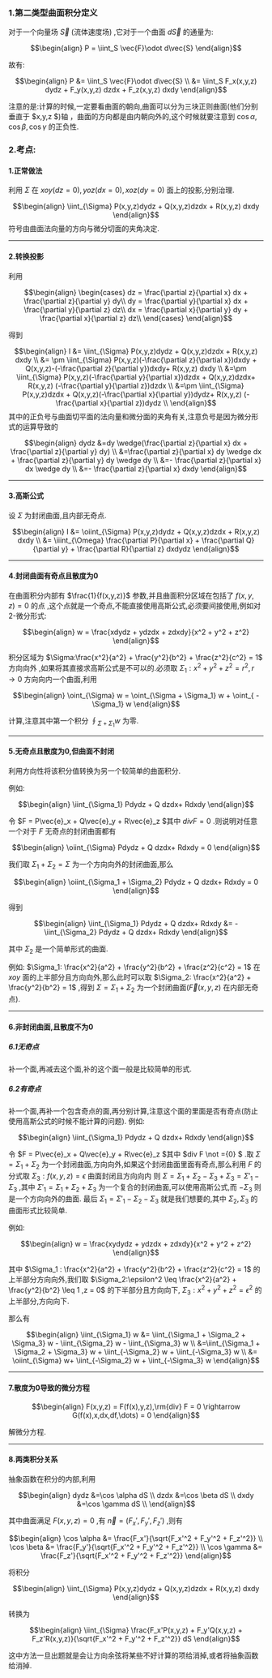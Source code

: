 ### 1.第二类型曲面积分定义
对于一个向量场 $\vec{S}$ (流体速度场) ,它对于一个曲面 $d\vec{S}$ 的通量为:

$$\begin{align}
    P = \iint_S \vec{F}\odot d\vec{S}
\end{align}$$

<!-- 其中

$$\begin{cases}
    (\cos \alpha,\cos \beta ,\cos \gamma)\odot \vec{n} dS &= dydz \vec{e_x} + dzdx\vec{e_y} + dxdy \vec{e^z} \\
    \vec{F}(x,y,z) &=F_x(x,y,z)\vec{e_x} + F_y(x,y,z)\vec{e_y} + F_z(x,y,z) \vec{e^z}
\end{cases}$$ -->

故有:

$$\begin{align}
    P &= \iint_S \vec{F}\odot d\vec{S} \\
    &= \iint_S F_x(x,y,z) dydz + F_y(x,y,z) dzdx + F_z(x,y,z) dxdy
\end{align}$$

注意的是:计算的时候,一定要看曲面的朝向,曲面可以分为三块正则曲面(他们分别垂直于 $x,y,z $)轴 ，曲面的方向都是由内朝向外的,这个时候就要注意到 $\cos \alpha,\cos \beta,\cos \gamma$ 的正负性.

### 2.考点:
#### 1.正常做法
利用 $\Sigma$ 在 $xoy(dz=0),yoz(dx = 0),xoz(dy = 0)$ 面上的投影,分别治理.

$$\begin{align}
    \iint_{\Sigma} P(x,y,z)dydz + Q(x,y,z)dzdx + R(x,y,z) dxdy
\end{align}$$
符号由曲面法向量的方向与微分切面的夹角决定.

---
#### 2.转换投影
利用

$$\begin{align}
\begin{cases}
    dz = \frac{\partial z}{\partial x} dx + \frac{\partial z}{\partial y} dy\\
    dy = \frac{\partial y}{\partial x} dx + \frac{\partial y}{\partial z} dz\\
    dx = \frac{\partial x}{\partial y} dy + \frac{\partial x}{\partial z} dz\\
\end{cases}
\end{align}$$

得到

$$\begin{align}
    I &= \iint_{\Sigma} P(x,y,z)dydz + Q(x,y,z)dzdx + R(x,y,z) dxdy \\
    &= \pm \iint_{\Sigma} P(x,y,z)(-\frac{\partial z}{\partial x})dxdy + Q(x,y,z)-(-\frac{\partial z}{\partial y})dxdy+ R(x,y,z) dxdy \\
    &=\pm \iint_{\Sigma} P(x,y,z)(-\frac{\partial y}{\partial x})dzdx + Q(x,y,z)dzdx+ R(x,y,z) (-\frac{\partial y}{\partial z})dzdx \\
    &=\pm \iint_{\Sigma} P(x,y,z)dzdx + Q(x,y,z)(-\frac{\partial x}{\partial y})dydz+ R(x,y,z) (-\frac{\partial x}{\partial z})dydz \\
\end{align}$$
其中的正负号与曲面切平面的法向量和微分面的夹角有关,注意负号是因为微分形式的运算导致的

$$\begin{align}
    dydz &=dy \wedge(\frac{\partial z}{\partial x} dx + \frac{\partial z}{\partial y} dy) \\
    &=\frac{\partial z}{\partial x} dy \wedge dx + \frac{\partial z}{\partial y} dy \wedge dy \\
    &=- \frac{\partial z}{\partial x} dx \wedge dy \\
    &=- \frac{\partial z}{\partial x} dxdy
\end{align}$$


---
#### 3.高斯公式
设 $\Sigma$ 为封闭曲面,且内部无奇点.

$$\begin{align}
    I &= \oiint_{\Sigma} P(x,y,z)dydz + Q(x,y,z)dzdx + R(x,y,z) dxdy \\ 
    &= \iiint_{\Omega} \frac{\partial P}{\partial x} +  \frac{\partial Q}{\partial y} + \frac{\partial R}{\partial z} dxdydz
\end{align}$$

---
#### 4.封闭曲面有奇点且散度为0
在曲面积分内部有 $\frac{1}{f(x,y,z)}$ 参数,并且曲面积分区域在包括了 $f(x,y,z) = 0$ 的点 ,这个点就是一个奇点,不能直接使用高斯公式,必须要间接使用,例如对2-微分形式:

$$\begin{align}
    w = \frac{xdydz + ydzdx + zdxdy}{x^2 + y^2 + z^2}
\end{align}$$

积分区域为 $\Sigma:\frac{x^2}{a^2} + \frac{y^2}{b^2} + \frac{z^2}{c^2} = 1$ 方向向外 ,如果将其直接求高斯公式是不可以的.必须取 $\Sigma_1 :x^2 + y^2 + z^2 = r^2 , r \rightarrow 0$ 方向向内一个曲面,利用

$$\begin{align}
    \oint_{\Sigma} w = \oint_{\Sigma + \Sigma_1} w + \oint_{ -\Sigma_1} w
\end{align}$$

计算,注意其中第一个积分 $\oint_{\Sigma + \Sigma_1} w$ 为零.

---
#### 5.无奇点且散度为0,但曲面不封闭
利用方向性将该积分值转换为另一个较简单的曲面积分.

例如:

$$\begin{align}
    \iint_{\Sigma_1} Pdydz + Q dzdx+ Rdxdy
\end{align}$$

令 $F = P\vec{e}_x + Q\vec{e}_y + R\vec{e}_z $其中 $div F = 0$ .则说明对任意一个对于 $F$ 无奇点的封闭曲面都有

$$\begin{align}
    \oiint_{\Sigma}  Pdydz + Q dzdx+ Rdxdy = 0
\end{align}$$

我们取 $\Sigma_1 + \Sigma_2 = \Sigma$ 为一个方向向外的封闭曲面,那么

$$\begin{align}
    \oiint_{\Sigma_1 + \Sigma_2}  Pdydz + Q dzdx+ Rdxdy = 0
\end{align}$$

得到

$$\begin{align}
    \iint_{\Sigma_1} Pdydz + Q dzdx+ Rdxdy &= -\iint_{\Sigma_2} Pdydz + Q dzdx+ Rdxdy
\end{align}$$

其中 $\Sigma_2$ 是一个简单形式的曲面.

例如: $\Sigma_1: \frac{x^2}{a^2} + \frac{y^2}{b^2} + \frac{z^2}{c^2} = 1$ 在 $xoy$ 面的上半部分且方向向外,那么此时可以取 $\Sigma_2: \frac{x^2}{a^2} + \frac{y^2}{b^2} = 1$ ,得到 $\Sigma = \Sigma_1 + \Sigma_2$ 为一个封闭曲面($\vec{F}(x,y,z)$ 在内部无奇点).



---
#### 6.非封闭曲面,且散度不为0
##### 6.1无奇点
补一个面,再减去这个面,补的这个面一般是比较简单的形式.

##### 6.2有奇点
补一个面,再补一个包含奇点的面,再分别计算,注意这个面的里面是否有奇点(防止使用高斯公式的时候不能计算的问题).
例如:

$$\begin{align}
    \iint_{\Sigma_1} Pdydz + Q dzdx+ Rdxdy
\end{align}$$

令 $F = P\vec{e}_x + Q\vec{e}_y + R\vec{e}_z $其中 $div F \not ={0} $ .取 $\Sigma = \Sigma_1 + \Sigma_2$ 为一个封闭曲面,方向向外,如果这个封闭曲面里面有奇点,那么利用  $F$ 的分式取 $\Sigma_3:f(x,y,z) = \epsilon$ 曲面封闭且方向向内
则 $\Sigma = \Sigma_1 + \Sigma_2 - \Sigma_3 + \Sigma_3 = \Sigma'_1 - \Sigma_3$ ,其中 $\Sigma'_1 = \Sigma_1 + \Sigma_2 + \Sigma_3$ 为一个复合的封闭曲面,可以使用高斯公式,而 $-\Sigma_3$ 则是一个方向向外的曲面.
最后 $\Sigma_1 = \Sigma'_1 - \Sigma_2 - \Sigma_3$ 就是我们想要的,其中 $\Sigma_2,\Sigma_3$ 的曲面形式比较简单.

例如:

$$\begin{align}
    w =  \frac{xydydz + ydzdx + zdxdy}{x^2 + y^2 + z^2}
\end{align}$$

其中 $\Sigma_1 : \frac{x^2}{a^2} + \frac{y^2}{b^2} + \frac{z^2}{c^2} = 1$ 的上半部分方向向外,我们取 $\Sigma_2:\epsilon^2 \leq \frac{x^2}{a^2} + \frac{y^2}{b^2} \leq 1 ,z = 0$ 的下半部分且方向向下, $\Sigma_3:x^2 + y^2 + z^2 = \epsilon^2$ 的上半部分,方向向下.

那么有

$$\begin{align}
    \iint_{\Sigma_1} w  &= \iint_{\Sigma_1 + \Sigma_2 + \Sigma_3} w - \iint_{\Sigma_2} w - \iint_{\Sigma_3} w \\
    &=\iint_{\Sigma_1 + \Sigma_2 + \Sigma_3} w + \iint_{-\Sigma_2} w + \iint_{-\Sigma_3} w  \\
    &= \oiint_{\Sigma} w+ \iint_{-\Sigma_2} w + \iint_{-\Sigma_3} w 
\end{align}$$


---
#### 7.散度为0导致的微分方程

$$\begin{align}
    F(x,y,z) = F(f(x),y,z),\rm{div} F = 0 \rightarrow G(f(x),x,dx,df,\dots) = 0  
\end{align}$$

解微分方程.


---
#### 8.两类积分关系
抽象函数在积分的内部,利用

$$\begin{align}
    dydz &=\cos \alpha dS \\
    dzdx &=\cos \beta dS \\ 
    dxdy &=\cos \gamma dS \\ 
\end{align}$$

其中曲面满足 $F(x,y,z) = 0$ ,有 $\vec{n} = (F_x',F_y',F_z')$ ,则有

$$\begin{align}
    \cos \alpha &= \frac{F_x'}{\sqrt{F_x'^2 + F_y'^2 + F_z'^2}} \\
    \cos \beta &= \frac{F_y'}{\sqrt{F_x'^2 + F_y'^2 + F_z'^2}} \\
    \cos \gamma &= \frac{F_z'}{\sqrt{F_x'^2 + F_y'^2 + F_z'^2}}
\end{align}$$

将积分

$$\begin{align}
    \iint_{\Sigma} P(x,y,z)dydz + Q(x,y,z)dzdx + R(x,y,z) dxdy
\end{align}$$

转换为

$$\begin{align}
    \iint_{\Sigma} \frac{F_x'P(x,y,z) + F_y'Q(x,y,z) + F_z'R(x,y,z)}{\sqrt{F_x'^2 + F_y'^2 + F_z'^2}} dS
\end{align}$$

这中方法一旦出题就是会让方向余弦将某些不好计算的项给消掉,或者将抽象函数给消掉.